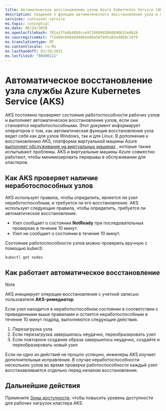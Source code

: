 ```yaml
---
title: Автоматическое восстановление узлов Azure Kubernetes Service (AKS)
description: Сведения о функции автоматического восстановления узла и о том, как AKS устраняет неисправные рабочие узлы.
services: container-service
ms.topic: conceptual
ms.date: 08/24/2020
ms.openlocfilehash: 781a1ffebb40b0cce9f18699d308db90633e8626
ms.sourcegitcommit: 772eb9c6684dd4864e0ba507945a83e48b8c16f0
ms.translationtype: MT
ms.contentlocale: ru-RU
ms.lasthandoff: 03/19/2021
ms.locfileid: "89490111"
---
```

# <a name="azure-kubernetes-service-aks-node-auto-repair"></a>Автоматическое восстановление узла службы Azure Kubernetes Service (AKS)

AKS постоянно проверяет состояние работоспособности рабочих узлов и выполняет автоматическое восстановление узлов, если они становятся неработоспособными. Этот документ информирует операторов о том, как автоматическая функция восстановления узла ведет себя как для узлов Windows, так и для Linux. В дополнение к восстановлению AKS, платформа виртуальной машины Azure [выполняет обслуживание на виртуальных машинах][vm-updates] , которые также испытывают проблемы. AKS и виртуальные машины Azure совместно работают, чтобы минимизировать перерывы в обслуживании для кластеров.

## <a name="how-aks-checks-for-unhealthy-nodes"></a>Как AKS проверяет наличие неработоспособных узлов

AKS использует правила, чтобы определить, является ли узел неработоспособным, и требуется ли его восстановление. AKS использует следующие правила, чтобы определить, требуется ли автоматическое восстановление.

* Узел сообщает о состоянии **NotReady** при последовательных проверках в течение 10 минут.
* Узел не сообщает о состоянии в течение 10 минут.

Состояние работоспособности узлов можно проверить вручную с помощью kubectl.

```
kubectl get nodes
```

## <a name="how-automatic-repair-works"></a>Как работает автоматическое восстановление

> [!Note]
> AKS инициирует операции восстановления с учетной записью пользователя **AKS-ремедиатор**.

Если узел находится в неработоспособном состоянии в соответствии с приведенными выше правилами и остается неработоспособным в течение 10 минут подряд, выполняются следующие действия.

1. Перезагрузка узла
1. Если перезагрузка завершилась неудачно, переобразировать узел
1. Если повторное создание образа завершилось неудачно, создайте и переобразировать новый узел

Если ни одно из действий не прошло успешно, инженеры AKS изучает дополнительные исправления. В случае неработоспособности нескольких узлов во время проверки работоспособности каждый узел восстанавливается отдельно перед началом восстановления.

## <a name="next-steps"></a>Дальнейшие действия

Примените [Зоны доступности][availability-zones], чтобы повысить уровень доступности для рабочих нагрузок кластера AKS.

<!-- LINKS - External -->

<!-- LINKS - Internal -->
[availability-zones]: ./availability-zones.md
[vm-updates]: ../virtual-machines/maintenance-and-updates.md
